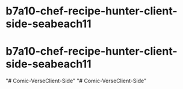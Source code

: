# b7a10-chef-recipe-hunter-client-side-seabeach11
# b7a10-chef-recipe-hunter-client-side-seabeach11
"# Comic-VerseClient-Side" 
"# Comic-VerseClient-Side" 
